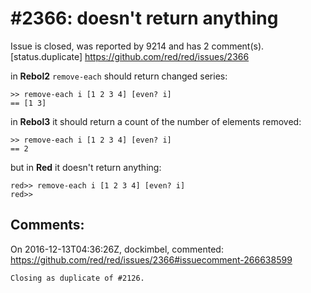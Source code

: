 
#2366: <remove-each> doesn't return anything
================================================================================
Issue is closed, was reported by 9214 and has 2 comment(s).
[status.duplicate]
<https://github.com/red/red/issues/2366>

in **Rebol2** `remove-each` should return changed series:
```
>> remove-each i [1 2 3 4] [even? i]
== [1 3]
```
in **Rebol3** it should return a count of the number of elements removed:
```
>> remove-each i [1 2 3 4] [even? i]
== 2
```
but in **Red** it doesn't return anything:
```
red>> remove-each i [1 2 3 4] [even? i]
red>>
```


Comments:
--------------------------------------------------------------------------------

On 2016-12-13T04:36:26Z, dockimbel, commented:
<https://github.com/red/red/issues/2366#issuecomment-266638599>

    Closing as duplicate of #2126.

